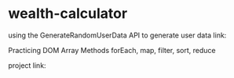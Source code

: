 # wealth-calculator

using the GenerateRandomUserData API to generate user data
link:

Practicing DOM Array Methods
forEach, map, filter, sort, reduce

project link:
